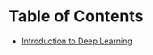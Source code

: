 
Table of Contents
=================
* [Introduction to Deep Learning](https://github.com/purvasingh96/Deep-learning-with-neural-networks/tree/master/d2l_ai/ch_1_Introduction) 
